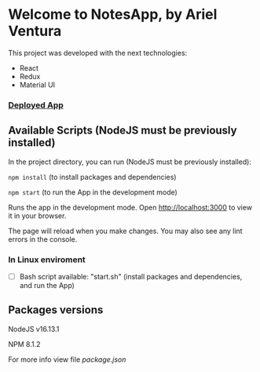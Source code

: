 # Welcome to NotesApp, by Ariel Ventura

This project was developed with the next technologies:

- React
- Redux
- Material UI

### [Deployed App](https://notesapp-av.vercel.app/)

## Available Scripts (NodeJS must be previously installed)

In the project directory, you can run (NodeJS must be previously installed):

`npm install` (to install packages and dependencies)

`npm start` (to run the App in the development mode)

Runs the app in the development mode.
Open [http://localhost:3000](http://localhost:3000) to view it in your browser.

The page will reload when you make changes.
You may also see any lint errors in the console.

### In Linux enviroment

* [ ] Bash script available: "start.sh" (install packages and dependencies, and run the App)

## Packages versions

NodeJS v16.13.1

NPM 8.1.2

For more info view file *package.json*
